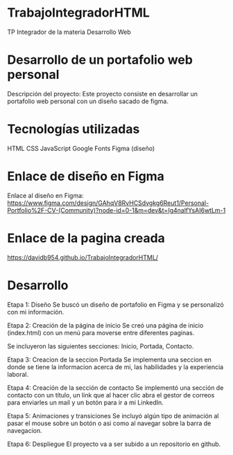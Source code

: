 # TrabajoIntegradorHTML
TP Integrador de la materia Desarrollo Web

# Desarrollo de un portafolio web personal
Descripción del proyecto: Este proyecto consiste en desarrollar un portafolio web personal con un diseño sacado de figma.

# Tecnologías utilizadas

HTML
CSS
JavaScript
Google Fonts
Figma (diseño)

# Enlace de diseño en Figma
Enlace al diseño en Figma: https://www.figma.com/design/GAhqV8RvHCSdvgkg6Reut1/Personal-Portfolio%2F-CV-(Community)?node-id=0-1&m=dev&t=Ig4nalfYsAI6wtLm-1

# Enlace de la pagina creada
https://davidb954.github.io/TrabajoIntegradorHTML/

# Desarrollo
Etapa 1: Diseño
Se buscó un diseño de portafolio en Figma y se personalizó con mi información.

Etapa 2: Creación de la página de inicio
Se creó una página de inicio (index.html) con un menú para moverse entre diferentes paginas.

Se incluyeron las siguientes secciones: Inicio, Portada, Contacto.

Etapa 3: Creacion de la seccion Portada
Se implementa una seccion en donde se tiene la informacion acerca de mi, las habilidades y la experiencia laboral.

Etapa 4: Creación de la sección de contacto
Se implementó una sección de contacto con un título, un link que al hacer clic abra el gestor de correos para enviarles un mail y un botón para ir a mi LinkedIn.

Etapa 5: Animaciones y transiciones
Se incluyó algún tipo de animación al pasar el mouse sobre un botón o asi como al navegar sobre la barra de navegacion.

Etapa 6: Despliegue
El proyecto va a ser subido a un repositorio en github.
